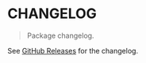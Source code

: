 # CHANGELOG

> Package changelog.

See [GitHub Releases](https://github.com/stdlib-js/array-base-fliplr4d/releases) for the changelog.